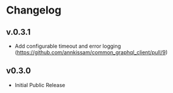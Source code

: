 # Changelog

## v.0.3.1
- Add configurable timeout and error logging (https://github.com/annkissam/common_graphql_client/pull/9)

## v0.3.0

- Initial Public Release
